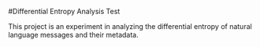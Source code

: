 #Differential Entropy Analysis Test

This project is an experiment in analyzing the differential entropy of natural language messages and their metadata. 